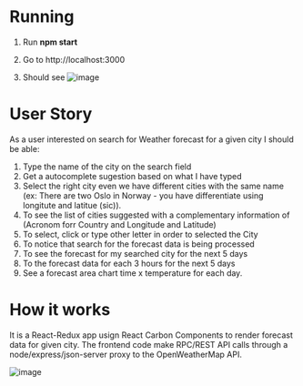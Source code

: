 # Running

1. Run **npm start**

2. Go to http://localhost:3000

3. Should see
![image](https://user-images.githubusercontent.com/923491/55205688-a1acdd80-51b2-11e9-9e01-bb9d8f4e2fe9.png)


# User Story
As a user interested on search for Weather forecast for a given city I should be able:
1. Type the name of the city on the search field
1. Get a autocomplete sugestion based on what I have typed 
1. Select the right city even we have different cities with the same name (ex: There are two Oslo in Norway - you have differentiate using longitute and latitue (sic)).
1. To see the list of cities suggested with a complementary information of (Acronom forr Country and Longitude and Latitude)  
1. To select, click or type other letter in order to selected the City 
1. To notice that search for the forecast data is being processed 
1. To see the forecast for my searched city for the next 5 days 
1. To the forecast data for each 3 hours for the next 5 days
1. See a forecast area chart time x temperature for each day.

# How it works 
It is a React-Redux app usign React Carbon Components to render forecast data for given city. The frontend code make RPC/REST API calls  through a node/express/json-server proxy to the OpenWeatherMap API. 

![image](https://user-images.githubusercontent.com/923491/55207398-b55b4280-51b8-11e9-91f5-60523e0f8947.png)
